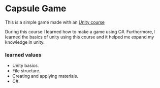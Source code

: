# Capsule Game
This is a simple game made with an [Unity course]() 

During this course I learned how to make a game using C#. Furthormore, I learned the basics of unity using this course and it helped me expand my knowledge in unity.

### learned values
- Unity basics.
- File structure.
- Creating and applying materials.
- C#.
